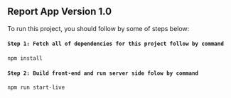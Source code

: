## Report App Version 1.0

To run this project, you should follow by some of steps below:

#### `Step 1: Fetch all of dependencies for this project follow by command`
`npm install`

#### `Step 2: Build front-end and run server side folow by command`

`npm run start-live`
